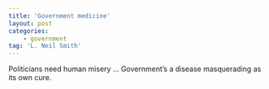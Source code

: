 ```yaml
---
title: 'Government medicine'
layout: post
categories:
    - government
tag: 'L. Neil Smith'
---
```


Politicians need human misery … Government’s a disease masquerading as its own cure.